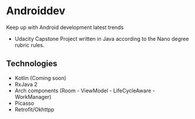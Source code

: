 # Androiddev
Keep up with Android development latest trends
- Udacity Capstone Project written in Java according to the Nano degree rubric rules.

## Technologies
- Kotlin (Coming soon)
- RxJava 2
- Arch components (Room - ViewModel - LifeCycleAware - WorkManager)
- Picasso
- Retrofit/Okhttpp
